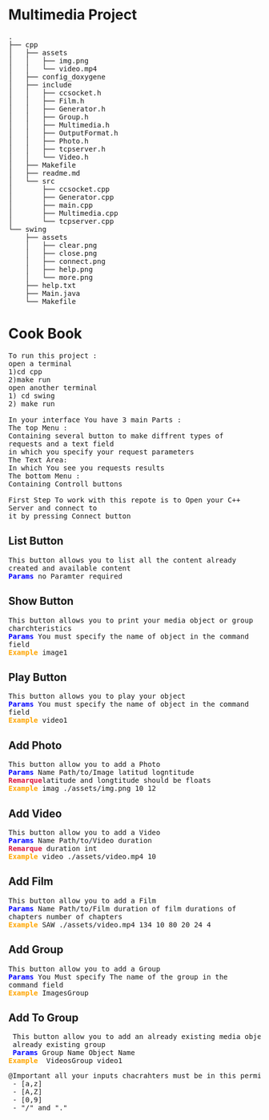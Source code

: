 # Multimedia Project

<pre>
.
├── cpp
│   ├── assets
│   │   ├── img.png
│   │   └── video.mp4
│   ├── config_doxygene
│   ├── include
│   │   ├── ccsocket.h
│   │   ├── Film.h
│   │   ├── Generator.h
│   │   ├── Group.h
│   │   ├── Multimedia.h
│   │   ├── OutputFormat.h
│   │   ├── Photo.h
│   │   ├── tcpserver.h
│   │   └── Video.h
│   ├── Makefile
│   ├── readme.md
│   └── src
│       ├── ccsocket.cpp
│       ├── Generator.cpp
│       ├── main.cpp
│       ├── Multimedia.cpp
│       └── tcpserver.cpp
└── swing
    ├── assets
    │   ├── clear.png
    │   ├── close.png
    │   ├── connect.png
    │   ├── help.png
    │   └── more.png
    ├── help.txt
    ├── Main.java
    └── Makefile
</pre>

# Cook Book

 <pre style=" text-align: left;
    white-space: pre-line;">
 To run this project :
 open a terminal
 1)cd cpp
 2)make run
 open another terminal
 1) cd swing
 2) make run

 In your interface You have 3 main Parts :
The top Menu :
 Containing several button to make diffrent types of requests and a text field
 in which you specify your request parameters
 The Text Area:
 In which You see you requests results
 The bottom Menu :
 Containing Controll buttons

 First Step To work with this repote is to Open your C++ Server and connect to
 it by pressing Connect button</pre>

## List Button

 <pre style=" text-align: left;
    white-space: pre-line;">This button allows you to list all the content already created and available content
 <b style="color:blue">Params</b> no Paramter required</pre>

## Show Button

 <pre style=" text-align: left;
    white-space: pre-line;">This button allows you to print your media object or group charchteristics
 <b style="color:blue">Params</b> You must specify the name of object in the command field
<b style="color:orange">Example</b>  image1</pre>

## Play Button

 <pre style=" text-align: left;
    white-space: pre-line;">This button allows you to play your object
 <b style="color:blue">Params</b> You must specify the name of object in the command field
<b style="color:orange">Example</b>  video1</pre>

## Add Photo

 <pre style=" text-align: left;
    white-space: pre-line;">This button allow you to add a Photo
 <b style="color:blue">Params</b> Name Path/to/Image latitud logntitude
<b style="color:crimson">Remarque</b>latitude and longtitude should be floats
 <b style="color:orange">Example</b> imag ./assets/img.png 10 12</pre>

##  Add Video

 <pre style=" text-align: left;
    white-space: pre-line;">This button allow you to add a Video
 <b style="color:blue">Params</b> Name Path/to/Video duration
<b style="color:crimson">Remarque</b>  duration int
<b style="color:orange">Example</b>  video ./assets/video.mp4 10</pre>

## Add Film

 <pre style=" text-align: left;
    white-space: pre-line;">This button allow you to add a Film
 <b style="color:blue">Params</b> Name Path/to/Film duration of film durations of chapters number of chapters
<b style="color:orange">Example</b>  SAW ./assets/video.mp4 134 10 80 20 24 4</pre>

## Add Group

 <pre style=" text-align: left;
    white-space: pre-line;">This button allow you to add a Group
 <b style="color:blue">Params</b> You Must specify The name of the group in the command field
<b style="color:orange">Example</b>  ImagesGroup</pre>

## Add To Group

<pre> This button allow you to add an already existing media object to an
 already existing group
 <b style="color:blue">Params</b> Group Name Object Name
<b style="color:orange">Example</b>  VideosGroup video1</pre>
<pre>
@Important all your inputs chacrahters must be in this permitted inputs list any charachter outside this list your request won't be processed:
 - [a,z]
 - [A,Z]
 - [0,9]
 - "/" and "."</pre>
